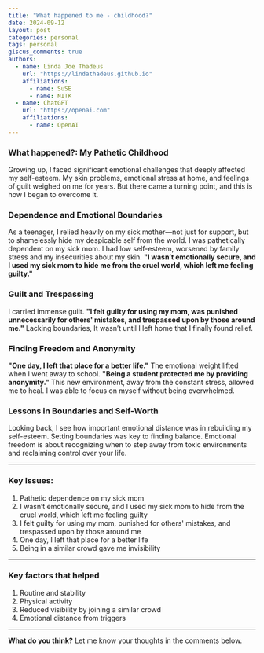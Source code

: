 ```yaml
---
title: "What happened to me - childhood?"
date: 2024-09-12
layout: post
categories: personal
tags: personal
giscus_comments: true
authors:
  - name: Linda Joe Thadeus
    url: "https://lindathadeus.github.io"
    affiliations:
      - name: SuSE
      - name: NITK
  - name: ChatGPT
    url: "https://openai.com"
    affiliations:
      - name: OpenAI
---
```


### What happened?: My Pathetic Childhood 

Growing up, I faced significant emotional challenges that deeply affected my self-esteem. My skin problems, emotional stress at home, and feelings of guilt weighed on me for years. But there came a turning point, and this is how I began to overcome it.

### Dependence and Emotional Boundaries

As a teenager, I relied heavily on my sick mother—not just for support, but to shamelessly hide my despicable self from the world. I was pathetically dependent on my sick mom. I had low self-esteem, worsened by family stress and my insecurities about my skin. **"I wasn’t emotionally secure, and I used my sick mom to hide me from the cruel world, which left me feeling guilty."**

### Guilt and Trespassing

I carried immense guilt. **"I felt guilty for using my mom, was punished unnecessarily for others' mistakes, and trespassed upon by those around me."** Lacking boundaries, It wasn’t until I left home that I finally found relief.

### Finding Freedom and Anonymity

**"One day, I left that place for a better life."** The emotional weight lifted when I went away to school. **"Being a student protected me by providing anonymity."** This new environment, away from the constant stress, allowed me to heal. I was able to focus on myself without being overwhelmed.

### Lessons in Boundaries and Self-Worth

Looking back, I see how important emotional distance was in rebuilding my self-esteem. Setting boundaries was key to finding balance. Emotional freedom is about recognizing when to step away from toxic environments and reclaiming control over your life.

---

### Key Issues:
1. Pathetic dependence on my sick mom
2. I wasn’t emotionally secure, and I used my sick mom to hide from the cruel world, which left me feeling guilty
3. I felt guilty for using my mom, punished for others' mistakes, and trespassed upon by those around me
4. One day, I left that place for a better life
5. Being in a similar crowd gave me invisibility

---
### Key factors that helped 

1. Routine and stability 
2. Physical activity 
3. Reduced visibility by joining a similar crowd
4. Emotional distance from triggers

---

**What do you think?** Let me know your thoughts in the comments below.
